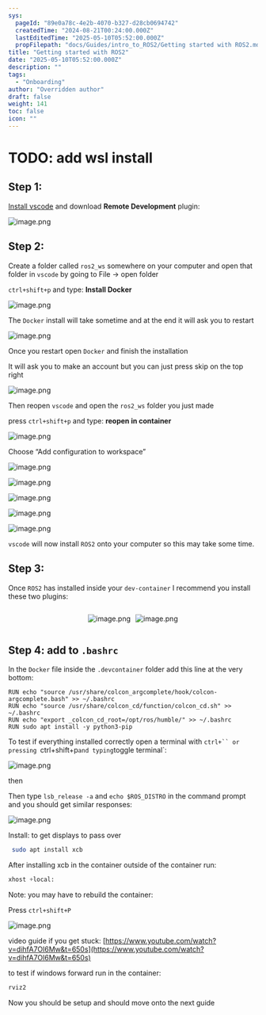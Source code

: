 ```yaml
---
sys:
  pageId: "89e0a78c-4e2b-4070-b327-d28cb0694742"
  createdTime: "2024-08-21T00:24:00.000Z"
  lastEditedTime: "2025-05-10T05:52:00.000Z"
  propFilepath: "docs/Guides/intro_to_ROS2/Getting started with ROS2.md"
title: "Getting started with ROS2"
date: "2025-05-10T05:52:00.000Z"
description: ""
tags:
  - "Onboarding"
author: "Overridden author"
draft: false
weight: 141
toc: false
icon: ""
---
```


# TODO: add wsl install

## Step 1:

[Install vscode](https://code.visualstudio.com/download) and download **Remote Development** plugin:

![image.png](https://prod-files-secure.s3.us-west-2.amazonaws.com/d518164a-d88e-44d1-a4ee-3adb3bd8bce0/efb52993-1881-4a40-b95e-6f020334f022/image.png?X-Amz-Algorithm=AWS4-HMAC-SHA256&X-Amz-Content-Sha256=UNSIGNED-PAYLOAD&X-Amz-Credential=ASIAZI2LB4665ZKHOBVZ%2F20250605%2Fus-west-2%2Fs3%2Faws4_request&X-Amz-Date=20250605T110756Z&X-Amz-Expires=3600&X-Amz-Security-Token=IQoJb3JpZ2luX2VjEGsaCXVzLXdlc3QtMiJGMEQCIEHGj8vOkiZJHKGPLg6msAlWrYvRPxTiGS38YbdMdFM3AiA6f4YdvsG1jZdjykIqWevL722xCH4IL5gD9ys5wLA9oCr%2FAwhDEAAaDDYzNzQyMzE4MzgwNSIMzHVq6KbfuSVGlNVkKtwDrCyEjRZvM%2B%2BSyfvY6WeS9QzstH4D3fMq5Mw5tMKYqbVGBGCUj4MaFbkmQhxnlkMFD5A40EfQMbgDEPSHNa7YZKBQHqhJd5d4FREGbDhn8wZo2jN%2FmWPKkJEgaoFi7PAnOINKqRsme9EL3bd1YpbXWkdMoXDJLPMCZaoSgQ71c3PFuO1Ql4EeSWuHQ1MkS85cQhO%2FszUkvIXggmbzOHPFUnWegD8nanHPTOXRxm3ARL58NDVjpWOiEL1MMWAVYq7MPyviLeMXvKR2OSS0T5ThXbQhJoMpFjzmAVI5JazR0H8RuCzyzgMxAJxD1i7m3f7Mb2hywC2ToFxcpz6zOd5IC5pIOtMwQHpHpqD%2FYRjLdVzr2bxu1UZL4x997tXsAg2T2HNVfHEh%2BOrVu2fH7lBdIJvYWgLQtnrkSLKpAB3YgL0At%2B0vi78DUd1U%2FuHWHv4ydTDbEsYv242U2IG5%2F6UdZZYSyJpk%2FTAfDRjqOCjfa4Kiz8qrZHgF26VAGbwBzs4v%2B%2Fr3VdRSSO8lcjk7ZxYM%2BA5KYlluhEyt%2BBWLs0fMucOuKt%2FEz4sU7ynWulOvIr2FAz3mudBaJOqfsbyUK9Fl%2FExV2QsxZo7eodRBjYqMFwLwKeR8JWBqUuokbmQw%2Fd6FwgY6pgERrhdery1y9dpel84SpttvyCGKEBmEZkvJFEdey%2B%2FN6tiWc%2F9bAK74hHh5UfKpvs4Ovr5pdioE69Igdxgq5z8pjrwsA8Qd%2BX52oecBfsdkku6Yq9djeUSHOSlN%2BXB%2B8sD4QGbuCTALNKZGk69iDDuKCfZoIWR3280MKNwYf4HF2eHo9J9iqULX27OTV1Ekl4Z6KkKs6q3KA2BEtSyrPfF6QjBXrxGg&X-Amz-Signature=11d81aa9ed97f3be3d344c2365af04262191f0425bc6250a3a2e6b7eb15ba5c6&X-Amz-SignedHeaders=host&x-id=GetObject)

## Step 2:

Create a folder called `ros2_ws` somewhere on your computer and open that folder in `vscode` by going to File → open folder 

`ctrl+shift+p` and type: **Install Docker**

![image.png](https://prod-files-secure.s3.us-west-2.amazonaws.com/d518164a-d88e-44d1-a4ee-3adb3bd8bce0/2269dc0e-1cd5-47ff-bceb-c04ad9b2eab0/image.png?X-Amz-Algorithm=AWS4-HMAC-SHA256&X-Amz-Content-Sha256=UNSIGNED-PAYLOAD&X-Amz-Credential=ASIAZI2LB4665ZKHOBVZ%2F20250605%2Fus-west-2%2Fs3%2Faws4_request&X-Amz-Date=20250605T110756Z&X-Amz-Expires=3600&X-Amz-Security-Token=IQoJb3JpZ2luX2VjEGsaCXVzLXdlc3QtMiJGMEQCIEHGj8vOkiZJHKGPLg6msAlWrYvRPxTiGS38YbdMdFM3AiA6f4YdvsG1jZdjykIqWevL722xCH4IL5gD9ys5wLA9oCr%2FAwhDEAAaDDYzNzQyMzE4MzgwNSIMzHVq6KbfuSVGlNVkKtwDrCyEjRZvM%2B%2BSyfvY6WeS9QzstH4D3fMq5Mw5tMKYqbVGBGCUj4MaFbkmQhxnlkMFD5A40EfQMbgDEPSHNa7YZKBQHqhJd5d4FREGbDhn8wZo2jN%2FmWPKkJEgaoFi7PAnOINKqRsme9EL3bd1YpbXWkdMoXDJLPMCZaoSgQ71c3PFuO1Ql4EeSWuHQ1MkS85cQhO%2FszUkvIXggmbzOHPFUnWegD8nanHPTOXRxm3ARL58NDVjpWOiEL1MMWAVYq7MPyviLeMXvKR2OSS0T5ThXbQhJoMpFjzmAVI5JazR0H8RuCzyzgMxAJxD1i7m3f7Mb2hywC2ToFxcpz6zOd5IC5pIOtMwQHpHpqD%2FYRjLdVzr2bxu1UZL4x997tXsAg2T2HNVfHEh%2BOrVu2fH7lBdIJvYWgLQtnrkSLKpAB3YgL0At%2B0vi78DUd1U%2FuHWHv4ydTDbEsYv242U2IG5%2F6UdZZYSyJpk%2FTAfDRjqOCjfa4Kiz8qrZHgF26VAGbwBzs4v%2B%2Fr3VdRSSO8lcjk7ZxYM%2BA5KYlluhEyt%2BBWLs0fMucOuKt%2FEz4sU7ynWulOvIr2FAz3mudBaJOqfsbyUK9Fl%2FExV2QsxZo7eodRBjYqMFwLwKeR8JWBqUuokbmQw%2Fd6FwgY6pgERrhdery1y9dpel84SpttvyCGKEBmEZkvJFEdey%2B%2FN6tiWc%2F9bAK74hHh5UfKpvs4Ovr5pdioE69Igdxgq5z8pjrwsA8Qd%2BX52oecBfsdkku6Yq9djeUSHOSlN%2BXB%2B8sD4QGbuCTALNKZGk69iDDuKCfZoIWR3280MKNwYf4HF2eHo9J9iqULX27OTV1Ekl4Z6KkKs6q3KA2BEtSyrPfF6QjBXrxGg&X-Amz-Signature=7cc03341cdefd75ac60cdd80329787ac9b52f41b09deed90597da84fa124b679&X-Amz-SignedHeaders=host&x-id=GetObject)

The `Docker` install will take sometime and at the end it will ask you to restart

![image.png](https://prod-files-secure.s3.us-west-2.amazonaws.com/d518164a-d88e-44d1-a4ee-3adb3bd8bce0/ed233f78-be33-4b1f-b89c-9c346c0e961e/image.png?X-Amz-Algorithm=AWS4-HMAC-SHA256&X-Amz-Content-Sha256=UNSIGNED-PAYLOAD&X-Amz-Credential=ASIAZI2LB4665ZKHOBVZ%2F20250605%2Fus-west-2%2Fs3%2Faws4_request&X-Amz-Date=20250605T110756Z&X-Amz-Expires=3600&X-Amz-Security-Token=IQoJb3JpZ2luX2VjEGsaCXVzLXdlc3QtMiJGMEQCIEHGj8vOkiZJHKGPLg6msAlWrYvRPxTiGS38YbdMdFM3AiA6f4YdvsG1jZdjykIqWevL722xCH4IL5gD9ys5wLA9oCr%2FAwhDEAAaDDYzNzQyMzE4MzgwNSIMzHVq6KbfuSVGlNVkKtwDrCyEjRZvM%2B%2BSyfvY6WeS9QzstH4D3fMq5Mw5tMKYqbVGBGCUj4MaFbkmQhxnlkMFD5A40EfQMbgDEPSHNa7YZKBQHqhJd5d4FREGbDhn8wZo2jN%2FmWPKkJEgaoFi7PAnOINKqRsme9EL3bd1YpbXWkdMoXDJLPMCZaoSgQ71c3PFuO1Ql4EeSWuHQ1MkS85cQhO%2FszUkvIXggmbzOHPFUnWegD8nanHPTOXRxm3ARL58NDVjpWOiEL1MMWAVYq7MPyviLeMXvKR2OSS0T5ThXbQhJoMpFjzmAVI5JazR0H8RuCzyzgMxAJxD1i7m3f7Mb2hywC2ToFxcpz6zOd5IC5pIOtMwQHpHpqD%2FYRjLdVzr2bxu1UZL4x997tXsAg2T2HNVfHEh%2BOrVu2fH7lBdIJvYWgLQtnrkSLKpAB3YgL0At%2B0vi78DUd1U%2FuHWHv4ydTDbEsYv242U2IG5%2F6UdZZYSyJpk%2FTAfDRjqOCjfa4Kiz8qrZHgF26VAGbwBzs4v%2B%2Fr3VdRSSO8lcjk7ZxYM%2BA5KYlluhEyt%2BBWLs0fMucOuKt%2FEz4sU7ynWulOvIr2FAz3mudBaJOqfsbyUK9Fl%2FExV2QsxZo7eodRBjYqMFwLwKeR8JWBqUuokbmQw%2Fd6FwgY6pgERrhdery1y9dpel84SpttvyCGKEBmEZkvJFEdey%2B%2FN6tiWc%2F9bAK74hHh5UfKpvs4Ovr5pdioE69Igdxgq5z8pjrwsA8Qd%2BX52oecBfsdkku6Yq9djeUSHOSlN%2BXB%2B8sD4QGbuCTALNKZGk69iDDuKCfZoIWR3280MKNwYf4HF2eHo9J9iqULX27OTV1Ekl4Z6KkKs6q3KA2BEtSyrPfF6QjBXrxGg&X-Amz-Signature=7bb6afccf393a935560109e721295b6dc41c5ad74f6c0f8a89538f91d6009352&X-Amz-SignedHeaders=host&x-id=GetObject)

Once you restart open `Docker` and finish the installation

It will ask you to make an account but you can just press skip on the top right

![image.png](https://prod-files-secure.s3.us-west-2.amazonaws.com/d518164a-d88e-44d1-a4ee-3adb3bd8bce0/21010ad9-1659-4fd9-9f59-9932a09b2a3d/image.png?X-Amz-Algorithm=AWS4-HMAC-SHA256&X-Amz-Content-Sha256=UNSIGNED-PAYLOAD&X-Amz-Credential=ASIAZI2LB4665ZKHOBVZ%2F20250605%2Fus-west-2%2Fs3%2Faws4_request&X-Amz-Date=20250605T110756Z&X-Amz-Expires=3600&X-Amz-Security-Token=IQoJb3JpZ2luX2VjEGsaCXVzLXdlc3QtMiJGMEQCIEHGj8vOkiZJHKGPLg6msAlWrYvRPxTiGS38YbdMdFM3AiA6f4YdvsG1jZdjykIqWevL722xCH4IL5gD9ys5wLA9oCr%2FAwhDEAAaDDYzNzQyMzE4MzgwNSIMzHVq6KbfuSVGlNVkKtwDrCyEjRZvM%2B%2BSyfvY6WeS9QzstH4D3fMq5Mw5tMKYqbVGBGCUj4MaFbkmQhxnlkMFD5A40EfQMbgDEPSHNa7YZKBQHqhJd5d4FREGbDhn8wZo2jN%2FmWPKkJEgaoFi7PAnOINKqRsme9EL3bd1YpbXWkdMoXDJLPMCZaoSgQ71c3PFuO1Ql4EeSWuHQ1MkS85cQhO%2FszUkvIXggmbzOHPFUnWegD8nanHPTOXRxm3ARL58NDVjpWOiEL1MMWAVYq7MPyviLeMXvKR2OSS0T5ThXbQhJoMpFjzmAVI5JazR0H8RuCzyzgMxAJxD1i7m3f7Mb2hywC2ToFxcpz6zOd5IC5pIOtMwQHpHpqD%2FYRjLdVzr2bxu1UZL4x997tXsAg2T2HNVfHEh%2BOrVu2fH7lBdIJvYWgLQtnrkSLKpAB3YgL0At%2B0vi78DUd1U%2FuHWHv4ydTDbEsYv242U2IG5%2F6UdZZYSyJpk%2FTAfDRjqOCjfa4Kiz8qrZHgF26VAGbwBzs4v%2B%2Fr3VdRSSO8lcjk7ZxYM%2BA5KYlluhEyt%2BBWLs0fMucOuKt%2FEz4sU7ynWulOvIr2FAz3mudBaJOqfsbyUK9Fl%2FExV2QsxZo7eodRBjYqMFwLwKeR8JWBqUuokbmQw%2Fd6FwgY6pgERrhdery1y9dpel84SpttvyCGKEBmEZkvJFEdey%2B%2FN6tiWc%2F9bAK74hHh5UfKpvs4Ovr5pdioE69Igdxgq5z8pjrwsA8Qd%2BX52oecBfsdkku6Yq9djeUSHOSlN%2BXB%2B8sD4QGbuCTALNKZGk69iDDuKCfZoIWR3280MKNwYf4HF2eHo9J9iqULX27OTV1Ekl4Z6KkKs6q3KA2BEtSyrPfF6QjBXrxGg&X-Amz-Signature=b8a257962712935ce778c2c952e95fcd5fa1103cff34314a3cc0bbc8648f458e&X-Amz-SignedHeaders=host&x-id=GetObject)

Then reopen `vscode` and open the `ros2_ws` folder you just made

press `ctrl+shift+p` and type: **reopen in container**

![image.png](https://prod-files-secure.s3.us-west-2.amazonaws.com/d518164a-d88e-44d1-a4ee-3adb3bd8bce0/4e93b8c2-41ad-488c-8095-c74205196118/image.png?X-Amz-Algorithm=AWS4-HMAC-SHA256&X-Amz-Content-Sha256=UNSIGNED-PAYLOAD&X-Amz-Credential=ASIAZI2LB4665ZKHOBVZ%2F20250605%2Fus-west-2%2Fs3%2Faws4_request&X-Amz-Date=20250605T110756Z&X-Amz-Expires=3600&X-Amz-Security-Token=IQoJb3JpZ2luX2VjEGsaCXVzLXdlc3QtMiJGMEQCIEHGj8vOkiZJHKGPLg6msAlWrYvRPxTiGS38YbdMdFM3AiA6f4YdvsG1jZdjykIqWevL722xCH4IL5gD9ys5wLA9oCr%2FAwhDEAAaDDYzNzQyMzE4MzgwNSIMzHVq6KbfuSVGlNVkKtwDrCyEjRZvM%2B%2BSyfvY6WeS9QzstH4D3fMq5Mw5tMKYqbVGBGCUj4MaFbkmQhxnlkMFD5A40EfQMbgDEPSHNa7YZKBQHqhJd5d4FREGbDhn8wZo2jN%2FmWPKkJEgaoFi7PAnOINKqRsme9EL3bd1YpbXWkdMoXDJLPMCZaoSgQ71c3PFuO1Ql4EeSWuHQ1MkS85cQhO%2FszUkvIXggmbzOHPFUnWegD8nanHPTOXRxm3ARL58NDVjpWOiEL1MMWAVYq7MPyviLeMXvKR2OSS0T5ThXbQhJoMpFjzmAVI5JazR0H8RuCzyzgMxAJxD1i7m3f7Mb2hywC2ToFxcpz6zOd5IC5pIOtMwQHpHpqD%2FYRjLdVzr2bxu1UZL4x997tXsAg2T2HNVfHEh%2BOrVu2fH7lBdIJvYWgLQtnrkSLKpAB3YgL0At%2B0vi78DUd1U%2FuHWHv4ydTDbEsYv242U2IG5%2F6UdZZYSyJpk%2FTAfDRjqOCjfa4Kiz8qrZHgF26VAGbwBzs4v%2B%2Fr3VdRSSO8lcjk7ZxYM%2BA5KYlluhEyt%2BBWLs0fMucOuKt%2FEz4sU7ynWulOvIr2FAz3mudBaJOqfsbyUK9Fl%2FExV2QsxZo7eodRBjYqMFwLwKeR8JWBqUuokbmQw%2Fd6FwgY6pgERrhdery1y9dpel84SpttvyCGKEBmEZkvJFEdey%2B%2FN6tiWc%2F9bAK74hHh5UfKpvs4Ovr5pdioE69Igdxgq5z8pjrwsA8Qd%2BX52oecBfsdkku6Yq9djeUSHOSlN%2BXB%2B8sD4QGbuCTALNKZGk69iDDuKCfZoIWR3280MKNwYf4HF2eHo9J9iqULX27OTV1Ekl4Z6KkKs6q3KA2BEtSyrPfF6QjBXrxGg&X-Amz-Signature=55dbfe7f46b90aa592ee5d74f42b8872ee84975672a89208a4a9ccf260feda8b&X-Amz-SignedHeaders=host&x-id=GetObject)

Choose “Add configuration to workspace”

![image.png](https://prod-files-secure.s3.us-west-2.amazonaws.com/d518164a-d88e-44d1-a4ee-3adb3bd8bce0/9560b282-5060-4989-ba37-97e7b2c22476/image.png?X-Amz-Algorithm=AWS4-HMAC-SHA256&X-Amz-Content-Sha256=UNSIGNED-PAYLOAD&X-Amz-Credential=ASIAZI2LB4665ZKHOBVZ%2F20250605%2Fus-west-2%2Fs3%2Faws4_request&X-Amz-Date=20250605T110756Z&X-Amz-Expires=3600&X-Amz-Security-Token=IQoJb3JpZ2luX2VjEGsaCXVzLXdlc3QtMiJGMEQCIEHGj8vOkiZJHKGPLg6msAlWrYvRPxTiGS38YbdMdFM3AiA6f4YdvsG1jZdjykIqWevL722xCH4IL5gD9ys5wLA9oCr%2FAwhDEAAaDDYzNzQyMzE4MzgwNSIMzHVq6KbfuSVGlNVkKtwDrCyEjRZvM%2B%2BSyfvY6WeS9QzstH4D3fMq5Mw5tMKYqbVGBGCUj4MaFbkmQhxnlkMFD5A40EfQMbgDEPSHNa7YZKBQHqhJd5d4FREGbDhn8wZo2jN%2FmWPKkJEgaoFi7PAnOINKqRsme9EL3bd1YpbXWkdMoXDJLPMCZaoSgQ71c3PFuO1Ql4EeSWuHQ1MkS85cQhO%2FszUkvIXggmbzOHPFUnWegD8nanHPTOXRxm3ARL58NDVjpWOiEL1MMWAVYq7MPyviLeMXvKR2OSS0T5ThXbQhJoMpFjzmAVI5JazR0H8RuCzyzgMxAJxD1i7m3f7Mb2hywC2ToFxcpz6zOd5IC5pIOtMwQHpHpqD%2FYRjLdVzr2bxu1UZL4x997tXsAg2T2HNVfHEh%2BOrVu2fH7lBdIJvYWgLQtnrkSLKpAB3YgL0At%2B0vi78DUd1U%2FuHWHv4ydTDbEsYv242U2IG5%2F6UdZZYSyJpk%2FTAfDRjqOCjfa4Kiz8qrZHgF26VAGbwBzs4v%2B%2Fr3VdRSSO8lcjk7ZxYM%2BA5KYlluhEyt%2BBWLs0fMucOuKt%2FEz4sU7ynWulOvIr2FAz3mudBaJOqfsbyUK9Fl%2FExV2QsxZo7eodRBjYqMFwLwKeR8JWBqUuokbmQw%2Fd6FwgY6pgERrhdery1y9dpel84SpttvyCGKEBmEZkvJFEdey%2B%2FN6tiWc%2F9bAK74hHh5UfKpvs4Ovr5pdioE69Igdxgq5z8pjrwsA8Qd%2BX52oecBfsdkku6Yq9djeUSHOSlN%2BXB%2B8sD4QGbuCTALNKZGk69iDDuKCfZoIWR3280MKNwYf4HF2eHo9J9iqULX27OTV1Ekl4Z6KkKs6q3KA2BEtSyrPfF6QjBXrxGg&X-Amz-Signature=ae0334de4ec655918a8eaccff748101f5a928f8ed4c643ec47edaaa889b05122&X-Amz-SignedHeaders=host&x-id=GetObject)

![image.png](https://prod-files-secure.s3.us-west-2.amazonaws.com/d518164a-d88e-44d1-a4ee-3adb3bd8bce0/2ee63f81-886b-48e8-a553-dc6e5eac99e4/image.png?X-Amz-Algorithm=AWS4-HMAC-SHA256&X-Amz-Content-Sha256=UNSIGNED-PAYLOAD&X-Amz-Credential=ASIAZI2LB4665ZKHOBVZ%2F20250605%2Fus-west-2%2Fs3%2Faws4_request&X-Amz-Date=20250605T110756Z&X-Amz-Expires=3600&X-Amz-Security-Token=IQoJb3JpZ2luX2VjEGsaCXVzLXdlc3QtMiJGMEQCIEHGj8vOkiZJHKGPLg6msAlWrYvRPxTiGS38YbdMdFM3AiA6f4YdvsG1jZdjykIqWevL722xCH4IL5gD9ys5wLA9oCr%2FAwhDEAAaDDYzNzQyMzE4MzgwNSIMzHVq6KbfuSVGlNVkKtwDrCyEjRZvM%2B%2BSyfvY6WeS9QzstH4D3fMq5Mw5tMKYqbVGBGCUj4MaFbkmQhxnlkMFD5A40EfQMbgDEPSHNa7YZKBQHqhJd5d4FREGbDhn8wZo2jN%2FmWPKkJEgaoFi7PAnOINKqRsme9EL3bd1YpbXWkdMoXDJLPMCZaoSgQ71c3PFuO1Ql4EeSWuHQ1MkS85cQhO%2FszUkvIXggmbzOHPFUnWegD8nanHPTOXRxm3ARL58NDVjpWOiEL1MMWAVYq7MPyviLeMXvKR2OSS0T5ThXbQhJoMpFjzmAVI5JazR0H8RuCzyzgMxAJxD1i7m3f7Mb2hywC2ToFxcpz6zOd5IC5pIOtMwQHpHpqD%2FYRjLdVzr2bxu1UZL4x997tXsAg2T2HNVfHEh%2BOrVu2fH7lBdIJvYWgLQtnrkSLKpAB3YgL0At%2B0vi78DUd1U%2FuHWHv4ydTDbEsYv242U2IG5%2F6UdZZYSyJpk%2FTAfDRjqOCjfa4Kiz8qrZHgF26VAGbwBzs4v%2B%2Fr3VdRSSO8lcjk7ZxYM%2BA5KYlluhEyt%2BBWLs0fMucOuKt%2FEz4sU7ynWulOvIr2FAz3mudBaJOqfsbyUK9Fl%2FExV2QsxZo7eodRBjYqMFwLwKeR8JWBqUuokbmQw%2Fd6FwgY6pgERrhdery1y9dpel84SpttvyCGKEBmEZkvJFEdey%2B%2FN6tiWc%2F9bAK74hHh5UfKpvs4Ovr5pdioE69Igdxgq5z8pjrwsA8Qd%2BX52oecBfsdkku6Yq9djeUSHOSlN%2BXB%2B8sD4QGbuCTALNKZGk69iDDuKCfZoIWR3280MKNwYf4HF2eHo9J9iqULX27OTV1Ekl4Z6KkKs6q3KA2BEtSyrPfF6QjBXrxGg&X-Amz-Signature=4712152d93adfbd88548826c3ecaa94351b35a6de84dcc01a2165a0aebe9f6f9&X-Amz-SignedHeaders=host&x-id=GetObject)

![image.png](https://prod-files-secure.s3.us-west-2.amazonaws.com/d518164a-d88e-44d1-a4ee-3adb3bd8bce0/ae1580b2-b048-407e-aed9-b584224a7a04/image.png?X-Amz-Algorithm=AWS4-HMAC-SHA256&X-Amz-Content-Sha256=UNSIGNED-PAYLOAD&X-Amz-Credential=ASIAZI2LB4665ZKHOBVZ%2F20250605%2Fus-west-2%2Fs3%2Faws4_request&X-Amz-Date=20250605T110756Z&X-Amz-Expires=3600&X-Amz-Security-Token=IQoJb3JpZ2luX2VjEGsaCXVzLXdlc3QtMiJGMEQCIEHGj8vOkiZJHKGPLg6msAlWrYvRPxTiGS38YbdMdFM3AiA6f4YdvsG1jZdjykIqWevL722xCH4IL5gD9ys5wLA9oCr%2FAwhDEAAaDDYzNzQyMzE4MzgwNSIMzHVq6KbfuSVGlNVkKtwDrCyEjRZvM%2B%2BSyfvY6WeS9QzstH4D3fMq5Mw5tMKYqbVGBGCUj4MaFbkmQhxnlkMFD5A40EfQMbgDEPSHNa7YZKBQHqhJd5d4FREGbDhn8wZo2jN%2FmWPKkJEgaoFi7PAnOINKqRsme9EL3bd1YpbXWkdMoXDJLPMCZaoSgQ71c3PFuO1Ql4EeSWuHQ1MkS85cQhO%2FszUkvIXggmbzOHPFUnWegD8nanHPTOXRxm3ARL58NDVjpWOiEL1MMWAVYq7MPyviLeMXvKR2OSS0T5ThXbQhJoMpFjzmAVI5JazR0H8RuCzyzgMxAJxD1i7m3f7Mb2hywC2ToFxcpz6zOd5IC5pIOtMwQHpHpqD%2FYRjLdVzr2bxu1UZL4x997tXsAg2T2HNVfHEh%2BOrVu2fH7lBdIJvYWgLQtnrkSLKpAB3YgL0At%2B0vi78DUd1U%2FuHWHv4ydTDbEsYv242U2IG5%2F6UdZZYSyJpk%2FTAfDRjqOCjfa4Kiz8qrZHgF26VAGbwBzs4v%2B%2Fr3VdRSSO8lcjk7ZxYM%2BA5KYlluhEyt%2BBWLs0fMucOuKt%2FEz4sU7ynWulOvIr2FAz3mudBaJOqfsbyUK9Fl%2FExV2QsxZo7eodRBjYqMFwLwKeR8JWBqUuokbmQw%2Fd6FwgY6pgERrhdery1y9dpel84SpttvyCGKEBmEZkvJFEdey%2B%2FN6tiWc%2F9bAK74hHh5UfKpvs4Ovr5pdioE69Igdxgq5z8pjrwsA8Qd%2BX52oecBfsdkku6Yq9djeUSHOSlN%2BXB%2B8sD4QGbuCTALNKZGk69iDDuKCfZoIWR3280MKNwYf4HF2eHo9J9iqULX27OTV1Ekl4Z6KkKs6q3KA2BEtSyrPfF6QjBXrxGg&X-Amz-Signature=1874fdfca30e099026355331c528d513f61375fbd5855d8324e804eb1f3adbd5&X-Amz-SignedHeaders=host&x-id=GetObject)

![image.png](https://prod-files-secure.s3.us-west-2.amazonaws.com/d518164a-d88e-44d1-a4ee-3adb3bd8bce0/53255b28-f75e-430f-b9e3-c0ac8577e42b/image.png?X-Amz-Algorithm=AWS4-HMAC-SHA256&X-Amz-Content-Sha256=UNSIGNED-PAYLOAD&X-Amz-Credential=ASIAZI2LB4665ZKHOBVZ%2F20250605%2Fus-west-2%2Fs3%2Faws4_request&X-Amz-Date=20250605T110756Z&X-Amz-Expires=3600&X-Amz-Security-Token=IQoJb3JpZ2luX2VjEGsaCXVzLXdlc3QtMiJGMEQCIEHGj8vOkiZJHKGPLg6msAlWrYvRPxTiGS38YbdMdFM3AiA6f4YdvsG1jZdjykIqWevL722xCH4IL5gD9ys5wLA9oCr%2FAwhDEAAaDDYzNzQyMzE4MzgwNSIMzHVq6KbfuSVGlNVkKtwDrCyEjRZvM%2B%2BSyfvY6WeS9QzstH4D3fMq5Mw5tMKYqbVGBGCUj4MaFbkmQhxnlkMFD5A40EfQMbgDEPSHNa7YZKBQHqhJd5d4FREGbDhn8wZo2jN%2FmWPKkJEgaoFi7PAnOINKqRsme9EL3bd1YpbXWkdMoXDJLPMCZaoSgQ71c3PFuO1Ql4EeSWuHQ1MkS85cQhO%2FszUkvIXggmbzOHPFUnWegD8nanHPTOXRxm3ARL58NDVjpWOiEL1MMWAVYq7MPyviLeMXvKR2OSS0T5ThXbQhJoMpFjzmAVI5JazR0H8RuCzyzgMxAJxD1i7m3f7Mb2hywC2ToFxcpz6zOd5IC5pIOtMwQHpHpqD%2FYRjLdVzr2bxu1UZL4x997tXsAg2T2HNVfHEh%2BOrVu2fH7lBdIJvYWgLQtnrkSLKpAB3YgL0At%2B0vi78DUd1U%2FuHWHv4ydTDbEsYv242U2IG5%2F6UdZZYSyJpk%2FTAfDRjqOCjfa4Kiz8qrZHgF26VAGbwBzs4v%2B%2Fr3VdRSSO8lcjk7ZxYM%2BA5KYlluhEyt%2BBWLs0fMucOuKt%2FEz4sU7ynWulOvIr2FAz3mudBaJOqfsbyUK9Fl%2FExV2QsxZo7eodRBjYqMFwLwKeR8JWBqUuokbmQw%2Fd6FwgY6pgERrhdery1y9dpel84SpttvyCGKEBmEZkvJFEdey%2B%2FN6tiWc%2F9bAK74hHh5UfKpvs4Ovr5pdioE69Igdxgq5z8pjrwsA8Qd%2BX52oecBfsdkku6Yq9djeUSHOSlN%2BXB%2B8sD4QGbuCTALNKZGk69iDDuKCfZoIWR3280MKNwYf4HF2eHo9J9iqULX27OTV1Ekl4Z6KkKs6q3KA2BEtSyrPfF6QjBXrxGg&X-Amz-Signature=5f904b40027f95f8c89db2169f7822ca07020dc4fd643e7055c5d2bd2e69efe4&X-Amz-SignedHeaders=host&x-id=GetObject)

![image.png](https://prod-files-secure.s3.us-west-2.amazonaws.com/d518164a-d88e-44d1-a4ee-3adb3bd8bce0/7c562767-5af9-4ffb-97d1-327bcdf4ee00/image.png?X-Amz-Algorithm=AWS4-HMAC-SHA256&X-Amz-Content-Sha256=UNSIGNED-PAYLOAD&X-Amz-Credential=ASIAZI2LB4665ZKHOBVZ%2F20250605%2Fus-west-2%2Fs3%2Faws4_request&X-Amz-Date=20250605T110756Z&X-Amz-Expires=3600&X-Amz-Security-Token=IQoJb3JpZ2luX2VjEGsaCXVzLXdlc3QtMiJGMEQCIEHGj8vOkiZJHKGPLg6msAlWrYvRPxTiGS38YbdMdFM3AiA6f4YdvsG1jZdjykIqWevL722xCH4IL5gD9ys5wLA9oCr%2FAwhDEAAaDDYzNzQyMzE4MzgwNSIMzHVq6KbfuSVGlNVkKtwDrCyEjRZvM%2B%2BSyfvY6WeS9QzstH4D3fMq5Mw5tMKYqbVGBGCUj4MaFbkmQhxnlkMFD5A40EfQMbgDEPSHNa7YZKBQHqhJd5d4FREGbDhn8wZo2jN%2FmWPKkJEgaoFi7PAnOINKqRsme9EL3bd1YpbXWkdMoXDJLPMCZaoSgQ71c3PFuO1Ql4EeSWuHQ1MkS85cQhO%2FszUkvIXggmbzOHPFUnWegD8nanHPTOXRxm3ARL58NDVjpWOiEL1MMWAVYq7MPyviLeMXvKR2OSS0T5ThXbQhJoMpFjzmAVI5JazR0H8RuCzyzgMxAJxD1i7m3f7Mb2hywC2ToFxcpz6zOd5IC5pIOtMwQHpHpqD%2FYRjLdVzr2bxu1UZL4x997tXsAg2T2HNVfHEh%2BOrVu2fH7lBdIJvYWgLQtnrkSLKpAB3YgL0At%2B0vi78DUd1U%2FuHWHv4ydTDbEsYv242U2IG5%2F6UdZZYSyJpk%2FTAfDRjqOCjfa4Kiz8qrZHgF26VAGbwBzs4v%2B%2Fr3VdRSSO8lcjk7ZxYM%2BA5KYlluhEyt%2BBWLs0fMucOuKt%2FEz4sU7ynWulOvIr2FAz3mudBaJOqfsbyUK9Fl%2FExV2QsxZo7eodRBjYqMFwLwKeR8JWBqUuokbmQw%2Fd6FwgY6pgERrhdery1y9dpel84SpttvyCGKEBmEZkvJFEdey%2B%2FN6tiWc%2F9bAK74hHh5UfKpvs4Ovr5pdioE69Igdxgq5z8pjrwsA8Qd%2BX52oecBfsdkku6Yq9djeUSHOSlN%2BXB%2B8sD4QGbuCTALNKZGk69iDDuKCfZoIWR3280MKNwYf4HF2eHo9J9iqULX27OTV1Ekl4Z6KkKs6q3KA2BEtSyrPfF6QjBXrxGg&X-Amz-Signature=2178d8c2e7853007441a657c097ea3e3b15b8bafe72bd00692bd46f7030b6970&X-Amz-SignedHeaders=host&x-id=GetObject)

`vscode` will now install `ROS2` onto your computer so this may take some time.

## Step 3:

Once `ROS2` has installed inside your `dev-container` I recommend you install these two plugins:

<div style="display: flex;flex-direction: row; column-gap:10px; max-width: 630px;justify-content: center;">
<div>

![image.png](https://prod-files-secure.s3.us-west-2.amazonaws.com/d518164a-d88e-44d1-a4ee-3adb3bd8bce0/3fc3d550-5a54-4ba1-ba6b-faa01cdb7369/image.png?X-Amz-Algorithm=AWS4-HMAC-SHA256&X-Amz-Content-Sha256=UNSIGNED-PAYLOAD&X-Amz-Credential=ASIAZI2LB466S2MVJ7BS%2F20250605%2Fus-west-2%2Fs3%2Faws4_request&X-Amz-Date=20250605T110800Z&X-Amz-Expires=3600&X-Amz-Security-Token=IQoJb3JpZ2luX2VjEGsaCXVzLXdlc3QtMiJHMEUCIQDfFrhaFcPsvDhnraNMqiqgKMXBEwTj193f1RxzLEytvgIgNrsEfqhTFzkvIa4T0spnwEbmq4enXpMn8cWWLsPRstkq%2FwMIQxAAGgw2Mzc0MjMxODM4MDUiDHvY1CqN6TiuR75l2CrcA9lKT0h0bnmyY%2F9D9CifmHA2p9TEMkE925TSeAQqZyqF0vXG4uSqli2pWmgUt9%2FDBTBq85snYz5E8FICMDsMExpTB%2FR77A0oz7r4T6byoh0X1KtQYl5i5kMZyPywNf8Fz4eYHAYurxJj9d2FEiNzRC64fMaWKg%2Fs%2FepgQxh67cBX4VNtevk75Tb9IxNq5SZui%2BVr6emrFMOl6Pgkvs5OqYQGn1X0XnP5w00bLMw9kyMCj8NPClobkBSuQY28XViTRUsD5TCtC6KqHBK3C4vdYjDi0i3qfT08QvVqK%2BSQW%2B%2FwBrjxodnQZDA1IZo7Xava%2BLMSCg2MseoyYdC8tDSnSSgMW9s0HEdlS35WfUK3KTMINSmsM248gzcF7uxPyngVrMpveZm%2FqBZ4qunCd1x6j4IjJ8P7POcqTVqfISV0xI0V6rejXnjtHDV5IwjpXVI6S88zRQbSSFI5saxRh6ZvFac9tOU5BVkrdTQKFcrbA6G%2FK44EPoBAxelYw26qieT%2B97iVoE1bW64t7zUxb8nCxLyi3tSaJ598mHq7kByhrtF5brxYAGiBoSTpWIYDdbDKY1oruR%2FjFFpMrAoM0ovSzoqCyVA%2FJBsQwDCJVMsgogENKsemiaiwgISLiSULMNvfhcIGOqUBUWb2EWTu5ruEWDrq%2B%2B0LGB7eYZmpvQbiv7jmfKKhjzZzc4%2F0qztI44oKhE0XkrN7M6ZMVdbOKoaDwM7Jxco9sGjZ7%2BHsV6eE9pcKXFWxVctVQx3%2BorCJoxI4lokcgLBRq36PPUWOPZGvkByaWNErpLKiSDxCGxvIoEOp7NPS8DjZtSU4rTXZ9DQTP0q7uDCJ6e3HxhbiF4S7Y6WOIvrY5uNE1zWT&X-Amz-Signature=b6a8f224c66f9a0c49dfe6cc9b07c3b85e16a5e1b121332969db985a89b04635&X-Amz-SignedHeaders=host&x-id=GetObject)

</div>
<div>

![image.png](https://prod-files-secure.s3.us-west-2.amazonaws.com/d518164a-d88e-44d1-a4ee-3adb3bd8bce0/d994cc66-13c2-4093-a5a3-f84cf4601a82/image.png?X-Amz-Algorithm=AWS4-HMAC-SHA256&X-Amz-Content-Sha256=UNSIGNED-PAYLOAD&X-Amz-Credential=ASIAZI2LB466ZRN5CZGV%2F20250605%2Fus-west-2%2Fs3%2Faws4_request&X-Amz-Date=20250605T110800Z&X-Amz-Expires=3600&X-Amz-Security-Token=IQoJb3JpZ2luX2VjEGsaCXVzLXdlc3QtMiJIMEYCIQD0zSF5zfwPAw7f3AeLZb77IQDJUVIh7KGLyJrz72L5hQIhAJYb1WKjH1mBrBoRUxFm2t7QK%2B%2Fo87DKx0gzYA%2BrRW6yKv8DCEMQABoMNjM3NDIzMTgzODA1Igxehdu4tB1rcCCmJk8q3AOUTrcV6ln81%2B6iFoPBo4E%2FWF8iVzOVUGRSf%2F1A9SrPYkaPRAqflflzyYnYg8MutoKTumEOpVA%2FlUp7bZ0m0lO6kvad%2B4q4GnW8mJga6JtsLtLTDxf8NtSIUQlfnp6XlnC9HewoK9YX26jgeM2XWNBjh%2FCJyRIafoyg%2FwbeY3uAJ%2B1bfw%2FdlnXHkmUdnBBEauCXwjFSryjhHf42wyqxA9PjaXCh4I9VdJz9UCMh3hKH0VpeSLC0SHHvzMKuHbxBKNoP6VKAqarzWhtZllPsSng8cHX9XHFrGPH0W47uCAo2GXCdUnqnE8S%2FbKdcIFuWX9YTPoSByG6djewR4B9LhTlhP9%2B4PYD9sgghzKtFnAu7v8U86ccRGNlgPhASSK4CMeLh2dQ4kUXE4dglC5IXyamXNVGpq9og%2BUrUmrOqvnyzfqux%2Bvt%2Flvew3GLdeNAu%2FAaVUrcO1JBEw%2BRJ7SzkCCxEtyVoYl6Ej9keGs5KsSThgPLyBq2Dmu4gft86Ij7oXvSiVOT6ERwcmVlr26JJpmA7neFD0nEFaw%2FpyOfGitsjfiECZfo24bthsXIh5osfqePrPVjuyEUOZhtSHMvRi29HY%2BZsuX%2FBm0Hc%2Bw6Hz9geR8c8Mar0gpHVUfN0XjDc3oXCBjqkAYVnfMZFJTuuVo4F6u7859hvTZ9KimquHWHvbPUBFg6cV75F26AXqWjOPZ1NKyN%2Fach1bcvA3kd1Rc%2BYblo0lOfNKOHrUwtcccXA3j1Nvb%2BpBpMzNturkBzHL0qgxM2AH48GOBcrtvMmy%2B7DDuXGOy0%2Fq8cg79X%2Btxu2Y2%2FovSPZEanZr3lenMeCxakhVaIPzeJc6BVgrS55NKiEv6TTKzgA4YZv&X-Amz-Signature=c1198da9493b6c1b65b043c3c338ecd2d0959ee56fd6fe187e0e244d7c3afe24&X-Amz-SignedHeaders=host&x-id=GetObject)

</div>
</div>

## Step 4: add to `.bashrc`

In the `Docker` file inside the `.devcontainer` folder add this line at the very bottom: 

```docker
RUN echo "source /usr/share/colcon_argcomplete/hook/colcon-argcomplete.bash" >> ~/.bashrc
RUN echo "source /usr/share/colcon_cd/function/colcon_cd.sh" >> ~/.bashrc
RUN echo "export _colcon_cd_root=/opt/ros/humble/" >> ~/.bashrc
RUN sudo apt install -y python3-pip 
```

To test if everything installed correctly open a terminal with `ctrl+`` or pressing `ctrl+shift+p` and typing `toggle terminal`:

![image.png](https://prod-files-secure.s3.us-west-2.amazonaws.com/d518164a-d88e-44d1-a4ee-3adb3bd8bce0/6a4943d8-b04e-4c02-9a58-775f3384d1a5/image.png?X-Amz-Algorithm=AWS4-HMAC-SHA256&X-Amz-Content-Sha256=UNSIGNED-PAYLOAD&X-Amz-Credential=ASIAZI2LB4665ZKHOBVZ%2F20250605%2Fus-west-2%2Fs3%2Faws4_request&X-Amz-Date=20250605T110756Z&X-Amz-Expires=3600&X-Amz-Security-Token=IQoJb3JpZ2luX2VjEGsaCXVzLXdlc3QtMiJGMEQCIEHGj8vOkiZJHKGPLg6msAlWrYvRPxTiGS38YbdMdFM3AiA6f4YdvsG1jZdjykIqWevL722xCH4IL5gD9ys5wLA9oCr%2FAwhDEAAaDDYzNzQyMzE4MzgwNSIMzHVq6KbfuSVGlNVkKtwDrCyEjRZvM%2B%2BSyfvY6WeS9QzstH4D3fMq5Mw5tMKYqbVGBGCUj4MaFbkmQhxnlkMFD5A40EfQMbgDEPSHNa7YZKBQHqhJd5d4FREGbDhn8wZo2jN%2FmWPKkJEgaoFi7PAnOINKqRsme9EL3bd1YpbXWkdMoXDJLPMCZaoSgQ71c3PFuO1Ql4EeSWuHQ1MkS85cQhO%2FszUkvIXggmbzOHPFUnWegD8nanHPTOXRxm3ARL58NDVjpWOiEL1MMWAVYq7MPyviLeMXvKR2OSS0T5ThXbQhJoMpFjzmAVI5JazR0H8RuCzyzgMxAJxD1i7m3f7Mb2hywC2ToFxcpz6zOd5IC5pIOtMwQHpHpqD%2FYRjLdVzr2bxu1UZL4x997tXsAg2T2HNVfHEh%2BOrVu2fH7lBdIJvYWgLQtnrkSLKpAB3YgL0At%2B0vi78DUd1U%2FuHWHv4ydTDbEsYv242U2IG5%2F6UdZZYSyJpk%2FTAfDRjqOCjfa4Kiz8qrZHgF26VAGbwBzs4v%2B%2Fr3VdRSSO8lcjk7ZxYM%2BA5KYlluhEyt%2BBWLs0fMucOuKt%2FEz4sU7ynWulOvIr2FAz3mudBaJOqfsbyUK9Fl%2FExV2QsxZo7eodRBjYqMFwLwKeR8JWBqUuokbmQw%2Fd6FwgY6pgERrhdery1y9dpel84SpttvyCGKEBmEZkvJFEdey%2B%2FN6tiWc%2F9bAK74hHh5UfKpvs4Ovr5pdioE69Igdxgq5z8pjrwsA8Qd%2BX52oecBfsdkku6Yq9djeUSHOSlN%2BXB%2B8sD4QGbuCTALNKZGk69iDDuKCfZoIWR3280MKNwYf4HF2eHo9J9iqULX27OTV1Ekl4Z6KkKs6q3KA2BEtSyrPfF6QjBXrxGg&X-Amz-Signature=fd08c0ec24f30f909064ca7207d0a09c8a55da9ce8dfa92e44fa33870cdb1134&X-Amz-SignedHeaders=host&x-id=GetObject)

then 

Then type `lsb_release -a` and `echo $ROS_DISTRO` in the command prompt and you should get similar responses:

![image.png](https://prod-files-secure.s3.us-west-2.amazonaws.com/d518164a-d88e-44d1-a4ee-3adb3bd8bce0/3e635dec-a805-4e85-8b9e-d000e5b71a4e/image.png?X-Amz-Algorithm=AWS4-HMAC-SHA256&X-Amz-Content-Sha256=UNSIGNED-PAYLOAD&X-Amz-Credential=ASIAZI2LB4665ZKHOBVZ%2F20250605%2Fus-west-2%2Fs3%2Faws4_request&X-Amz-Date=20250605T110756Z&X-Amz-Expires=3600&X-Amz-Security-Token=IQoJb3JpZ2luX2VjEGsaCXVzLXdlc3QtMiJGMEQCIEHGj8vOkiZJHKGPLg6msAlWrYvRPxTiGS38YbdMdFM3AiA6f4YdvsG1jZdjykIqWevL722xCH4IL5gD9ys5wLA9oCr%2FAwhDEAAaDDYzNzQyMzE4MzgwNSIMzHVq6KbfuSVGlNVkKtwDrCyEjRZvM%2B%2BSyfvY6WeS9QzstH4D3fMq5Mw5tMKYqbVGBGCUj4MaFbkmQhxnlkMFD5A40EfQMbgDEPSHNa7YZKBQHqhJd5d4FREGbDhn8wZo2jN%2FmWPKkJEgaoFi7PAnOINKqRsme9EL3bd1YpbXWkdMoXDJLPMCZaoSgQ71c3PFuO1Ql4EeSWuHQ1MkS85cQhO%2FszUkvIXggmbzOHPFUnWegD8nanHPTOXRxm3ARL58NDVjpWOiEL1MMWAVYq7MPyviLeMXvKR2OSS0T5ThXbQhJoMpFjzmAVI5JazR0H8RuCzyzgMxAJxD1i7m3f7Mb2hywC2ToFxcpz6zOd5IC5pIOtMwQHpHpqD%2FYRjLdVzr2bxu1UZL4x997tXsAg2T2HNVfHEh%2BOrVu2fH7lBdIJvYWgLQtnrkSLKpAB3YgL0At%2B0vi78DUd1U%2FuHWHv4ydTDbEsYv242U2IG5%2F6UdZZYSyJpk%2FTAfDRjqOCjfa4Kiz8qrZHgF26VAGbwBzs4v%2B%2Fr3VdRSSO8lcjk7ZxYM%2BA5KYlluhEyt%2BBWLs0fMucOuKt%2FEz4sU7ynWulOvIr2FAz3mudBaJOqfsbyUK9Fl%2FExV2QsxZo7eodRBjYqMFwLwKeR8JWBqUuokbmQw%2Fd6FwgY6pgERrhdery1y9dpel84SpttvyCGKEBmEZkvJFEdey%2B%2FN6tiWc%2F9bAK74hHh5UfKpvs4Ovr5pdioE69Igdxgq5z8pjrwsA8Qd%2BX52oecBfsdkku6Yq9djeUSHOSlN%2BXB%2B8sD4QGbuCTALNKZGk69iDDuKCfZoIWR3280MKNwYf4HF2eHo9J9iqULX27OTV1Ekl4Z6KkKs6q3KA2BEtSyrPfF6QjBXrxGg&X-Amz-Signature=1a9640d80c888e275e5a486c92f94611b8a6c761b2d282055368a9dc7bd9d56b&X-Amz-SignedHeaders=host&x-id=GetObject)

Install:  to get displays to pass over

```bash
 sudo apt install xcb
```

After installing xcb in the container outside of the container run:

```python
xhost +local:
```

Note: you may have to rebuild the container:

Press `ctrl+shift+P`

![image.png](https://prod-files-secure.s3.us-west-2.amazonaws.com/d518164a-d88e-44d1-a4ee-3adb3bd8bce0/6c2be660-2618-4c38-9c26-53554f7a0b7b/image.png?X-Amz-Algorithm=AWS4-HMAC-SHA256&X-Amz-Content-Sha256=UNSIGNED-PAYLOAD&X-Amz-Credential=ASIAZI2LB4665ZKHOBVZ%2F20250605%2Fus-west-2%2Fs3%2Faws4_request&X-Amz-Date=20250605T110756Z&X-Amz-Expires=3600&X-Amz-Security-Token=IQoJb3JpZ2luX2VjEGsaCXVzLXdlc3QtMiJGMEQCIEHGj8vOkiZJHKGPLg6msAlWrYvRPxTiGS38YbdMdFM3AiA6f4YdvsG1jZdjykIqWevL722xCH4IL5gD9ys5wLA9oCr%2FAwhDEAAaDDYzNzQyMzE4MzgwNSIMzHVq6KbfuSVGlNVkKtwDrCyEjRZvM%2B%2BSyfvY6WeS9QzstH4D3fMq5Mw5tMKYqbVGBGCUj4MaFbkmQhxnlkMFD5A40EfQMbgDEPSHNa7YZKBQHqhJd5d4FREGbDhn8wZo2jN%2FmWPKkJEgaoFi7PAnOINKqRsme9EL3bd1YpbXWkdMoXDJLPMCZaoSgQ71c3PFuO1Ql4EeSWuHQ1MkS85cQhO%2FszUkvIXggmbzOHPFUnWegD8nanHPTOXRxm3ARL58NDVjpWOiEL1MMWAVYq7MPyviLeMXvKR2OSS0T5ThXbQhJoMpFjzmAVI5JazR0H8RuCzyzgMxAJxD1i7m3f7Mb2hywC2ToFxcpz6zOd5IC5pIOtMwQHpHpqD%2FYRjLdVzr2bxu1UZL4x997tXsAg2T2HNVfHEh%2BOrVu2fH7lBdIJvYWgLQtnrkSLKpAB3YgL0At%2B0vi78DUd1U%2FuHWHv4ydTDbEsYv242U2IG5%2F6UdZZYSyJpk%2FTAfDRjqOCjfa4Kiz8qrZHgF26VAGbwBzs4v%2B%2Fr3VdRSSO8lcjk7ZxYM%2BA5KYlluhEyt%2BBWLs0fMucOuKt%2FEz4sU7ynWulOvIr2FAz3mudBaJOqfsbyUK9Fl%2FExV2QsxZo7eodRBjYqMFwLwKeR8JWBqUuokbmQw%2Fd6FwgY6pgERrhdery1y9dpel84SpttvyCGKEBmEZkvJFEdey%2B%2FN6tiWc%2F9bAK74hHh5UfKpvs4Ovr5pdioE69Igdxgq5z8pjrwsA8Qd%2BX52oecBfsdkku6Yq9djeUSHOSlN%2BXB%2B8sD4QGbuCTALNKZGk69iDDuKCfZoIWR3280MKNwYf4HF2eHo9J9iqULX27OTV1Ekl4Z6KkKs6q3KA2BEtSyrPfF6QjBXrxGg&X-Amz-Signature=4b086d0a8a5a777ae954f966f0988c769709748b62450e1b80ba6cd6859bdf91&X-Amz-SignedHeaders=host&x-id=GetObject)

video guide if you get stuck: [https://www.youtube.com/watch?v=dihfA7Ol6Mw&t=650s](https://www.youtube.com/watch?v=dihfA7Ol6Mw&t=650s)

to test if windows forward run in the container:

```bash
rviz2
```

Now you should be setup and should move onto the next guide 
